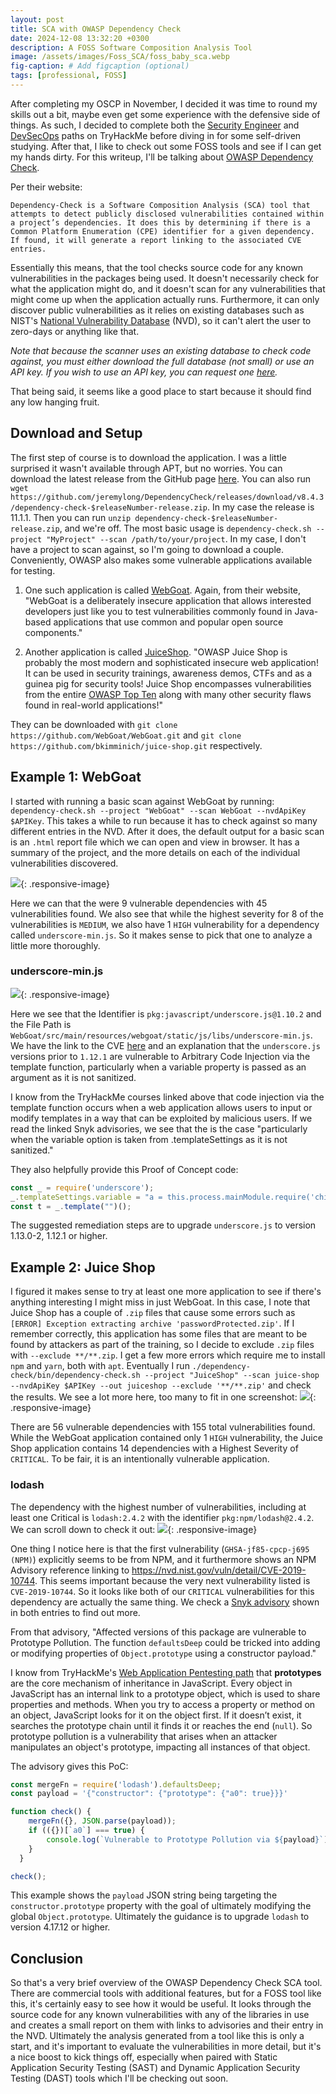 ```yaml
---
layout: post
title: SCA with OWASP Dependency Check
date: 2024-12-08 13:32:20 +0300
description: A FOSS Software Composition Analysis Tool
image: /assets/images/Foss_SCA/foss_baby_sca.webp
fig-caption: # Add figcaption (optional)
tags: [professional, FOSS]
---
```

After completing my OSCP in November, I decided it was time to round my skills out a bit, maybe even get some experience with the defensive side of things. As such, I decided to complete both the [Security Engineer](https://tryhackme.com/r/path/outline/security-engineer-training) and [DevSecOps](https://tryhackme.com/r/path/outline/devsecops) paths on TryHackMe before diving in for some self-driven studying. After that, I like to check out some FOSS tools and see if I can get my hands dirty. For this writeup, I'll be talking about [OWASP Dependency Check](https://owasp.org/www-project-dependency-check/). 

Per their website:

`Dependency-Check is a Software Composition Analysis (SCA) tool that attempts to detect publicly disclosed vulnerabilities contained within a project’s dependencies. It does this by determining if there is a Common Platform Enumeration (CPE) identifier for a given dependency. If found, it will generate a report linking to the associated CVE entries.`

Essentially this means, that the tool checks source code for any known vulnerabilities in the packages being used. It doesn't necessarily check for what the application might do, and it doesn't scan for any vulnerabilities that might come up when the application actually runs. Furthermore, it can only discover public vulnerabilities as it relies on existing databases such as NIST's [National Vulnerability Database](https://nvd.nist.gov/) (NVD), so it can't alert the user to zero-days or anything like that. 

*Note that because the scanner uses an existing database to check code against, you must either download the full database (not small) or use an API key. If you wish to use an API key, you can request one [here](https://nvd.nist.gov/developers/request-an-api-key).*

That being said, it seems like a good place to start because it should find any low hanging fruit. 

## Download and Setup
The first step of course is to download the application. I was a little surprised it wasn't available through APT, but no worries. You can download the latest release from the GitHub page [here](https://github.com/jeremylong/DependencyCheck/releases/tag/v11.1.1). You can also run `wget https://github.com/jeremylong/DependencyCheck/releases/download/v8.4.3/dependency-check-$releaseNumber-release.zip`. In my case the release is 11.1.1. Then you can run `unzip dependency-check-$releaseNumber-release.zip`, and we're off. The most basic usage is `dependency-check.sh --project "MyProject" --scan /path/to/your/project`. In my case, I don't have a project to scan against, so I'm going to download a couple. Conveniently, OWASP also makes some vulnerable applications available for testing. 

1. One such application is called [WebGoat](https://owasp.org/www-project-webgoat/). Again, from their website, "WebGoat is a deliberately insecure application that allows interested developers just like you to test vulnerabilities commonly found in Java-based applications that use common and popular open source components."

2. Another application is called [JuiceShop](https://owasp.org/www-project-juice-shop/). "OWASP Juice Shop is probably the most modern and sophisticated insecure web application! It can be used in security trainings, awareness demos, CTFs and as a guinea pig for security tools! Juice Shop encompasses vulnerabilities from the entire [OWASP Top Ten](https://owasp.org/www-project-top-ten) along with many other security flaws found in real-world applications!"

They can be downloaded with `git clone https://github.com/WebGoat/WebGoat.git` and `git clone https://github.com/bkimminich/juice-shop.git` respectively. 

## Example 1: WebGoat
I started with running a basic scan against WebGoat by running: `dependency-check.sh --project "WebGoat" --scan WebGoat --nvdApiKey $APIKey`. This takes a while to run because it has to check against so many different entries in the NVD. After it does, the default output for a basic scan is an `.html` report file which we can open and view in browser. It has a summary of the project, and the more details on each of the individual vulnerabilities discovered. 

![](/assets/images/Foss_SCA/foss_sca1.png){: .responsive-image}

Here we can that the were 9 vulnerable dependencies with 45 vulnerabilities found. We also see that while the highest severity for 8 of the vulnerabilities is `MEDIUM`, we also have 1 `HIGH` vulnerability for a dependency called `underscore-min.js`. So it makes sense to pick that one to analyze a little more thoroughly. 

### underscore-min.js
![](/assets/images/Foss_SCA/foss_sca2.png){: .responsive-image}

Here we see that the Identifier is `pkg:javascript/underscore.js@1.10.2` and the File Path is `WebGoat/src/main/resources/webgoat/static/js/libs/underscore-min.js`. We have the link to the CVE [here](https://web.nvd.nist.gov/view/vuln/detail?vulnId=CVE-2021-23358) and an explanation that the `underscore.js` versions prior to `1.12.1` are vulnerable to Arbitrary Code Injection via the template function, particularly when a variable property is passed as an argument as it is not sanitized. 

I know from the TryHackMe courses linked above that code injection via the template function occurs when a web application allows users to input or modify templates in a way that can be exploited by malicious users. If we read the linked Snyk advisories, we see that the is the case "particularly when the variable option is taken from .templateSettings as it is not sanitized."

They also helpfully provide this Proof of Concept code: 
```js
const _ = require('underscore');
_.templateSettings.variable = "a = this.process.mainModule.require('child_process').execSync('touch HELLO')";
const t = _.template("")();
```

The suggested remediation steps are to upgrade `underscore.js` to version 1.13.0-2, 1.12.1 or higher. 

## Example 2: Juice Shop
I figured it makes sense to try at least one more application to see if there's anything interesting I might miss in just WebGoat. In this case, I note that Juice Shop has a couple of `.zip` files that cause some errors such as `[ERROR] Exception extracting archive 'passwordProtected.zip'`. If I remember correctly, this application has some files that are meant to be found by attackers as part of the training, so I decide to exclude `.zip` files with `--exclude **/**.zip`. I get a few more errors which require me to install `npm` and `yarn`, both with `apt`. Eventually I run `./dependency-check/bin/dependency-check.sh --project "JuiceShop" --scan juice-shop --nvdApiKey $APIKey --out juiceshop --exclude '**/**.zip'` and check the results. We see a lot more here, too many to fit in one screenshot: 
![](/assets/images/Foss_SCA/foss_sca3.png){: .responsive-image}

There are 56 vulnerable dependencies with 155 total vulnerabilities found. While the WebGoat application contained only 1 `HIGH` vulnerability, the Juice Shop application contains 14 dependencies with a Highest Severity of `CRITICAL`. To be fair, it is an intentionally vulnerable application.

### lodash
The dependency with the highest number of vulnerabilities, including at least one Critical is `lodash:2.4.2` with the identifier `pkg:npm/lodash@2.4.2`. We can scroll down to check it out: 
![](/assets/images/Foss_SCA/foss_sca4.png){: .responsive-image}

One thing I notice here is that the first vulnerability (`GHSA-jf85-cpcp-j695 (NPM)`) explicitly seems to be from NPM, and it furthermore shows an NPM Advisory reference linking to https://nvd.nist.gov/vuln/detail/CVE-2019-10744. This seems important because the very next vulnerability listed is `CVE-2019-10744`. So it looks like both of our `CRITICAL` vulnerabilities for this dependency are actually the same thing. We check a [Snyk advisory](https://security.snyk.io/vuln/SNYK-JS-LODASH-450202) shown in both entries to find out more. 

From that advisory, "Affected versions of this package are vulnerable to Prototype Pollution. The function `defaultsDeep` could be tricked into adding or modifying properties of `Object.prototype` using a constructor payload." 

I know from TryHackMe's [Web Application Pentesting path](https://tryhackme.com/r/path/outline/webapppentesting)  that **prototypes** are the core mechanism of inheritance in JavaScript. Every object in JavaScript has an internal link to a prototype object, which is used to share properties and methods. When you try to access a property or method on an object, JavaScript looks for it on the object first. If it doesn’t exist, it searches the prototype chain until it finds it or reaches the end (`null`). So prototype pollution is a vulnerability that arises when an attacker manipulates an object's prototype, impacting all instances of that object.

The advisory gives this PoC:
```javascript
const mergeFn = require('lodash').defaultsDeep;
const payload = '{"constructor": {"prototype": {"a0": true}}}'

function check() {
    mergeFn({}, JSON.parse(payload));
    if (({})[`a0`] === true) {
        console.log(`Vulnerable to Prototype Pollution via ${payload}`);
    }
  }

check();
```

This example shows the `payload` JSON string being targeting the `constructor.prototype` property with the goal of ultimately modifying the global `Object.prototype`. Ultimately the guidance is to upgrade `lodash` to version 4.17.12 or higher.

## Conclusion 
So that's a very brief overview of the OWASP Dependency Check SCA tool. There are commercial tools with additional features, but for a FOSS tool like this, it's certainly easy to see how it would be useful. It looks through the source code for any known vulnerabilities with any of the libraries in use and creates a small report on them with links to advisories and their entry in the NVD. Ultimately the analysis generated from a tool like this is only a start, and it's important to evaluate the vulnerabilities in more detail, but it's a nice boost to kick things off, especially when paired with Static Application Security Testing (SAST) and Dynamic Application Security Testing (DAST) tools which I'll be checking out soon. 
